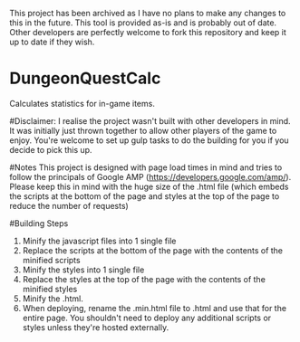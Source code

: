 This project has been archived as I have no plans to make any changes to this in the future. This tool is provided as-is and is probably out of date. Other developers are perfectly welcome to fork this repository and keep it up to date if they wish.

# DungeonQuestCalc
Calculates statistics for in-game items.

#Disclaimer:
I realise the project wasn't built with other developers in mind.
It was initially just thrown together to allow other players of the game to enjoy.
You're welcome to set up gulp tasks to do the building for you if you decide to pick this up.

#Notes
This project is designed with page load times in mind and tries to follow the principals of Google AMP (https://developers.google.com/amp/).
Please keep this in mind with the huge size of the .html file (which embeds the scripts at the bottom of the page and styles at the top of the page to reduce the number of requests)

#Building Steps
1) Minify the javascript files into 1 single file
2) Replace the scripts at the bottom of the page with the contents of the minified scripts
3) Minify the styles into 1 single file
4) Replace the styles at the top of the page with the contents of the minified styles
5) Minify the .html.
6) When deploying, rename the .min.html file to .html and use that for the entire page. You shouldn't need to deploy any additional scripts or styles unless they're hosted externally.
